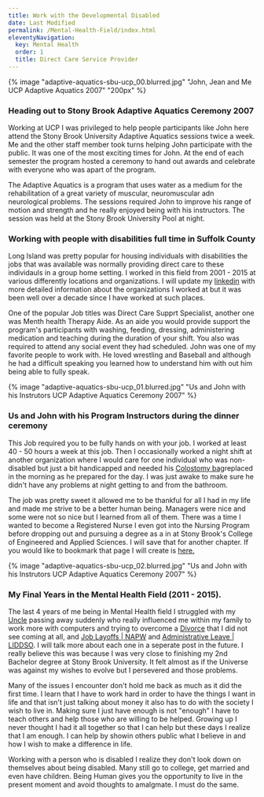 ```yaml
---
title: Work with the Developmental Disabled
date: Last Modified
permalink: /Mental-Health-Field/index.html
eleventyNavigation:
  key: Mental Health
  order: 1
  title: Direct Care Service Provider
---
```


{% image "adaptive-aquatics-sbu-ucp_00.blurred.jpg" "John, Jean and Me UCP Adaptive Aquatics 2007" "200px" %}


### Heading out to Stony Brook Adaptive Aquatics Ceremony 2007

Working at UCP I was privileged to help people participants like John here attend the Stony Brook University Adaptive Aquatics sessions twice a week. Me and the other staff member took turns helping John participate with the public. It was one of the most exciting times for John. At the end of each semester the program hosted a ceremony to hand out awards and celebrate with everyone who was apart of the program.

The Adaptive Aquatics is a program that uses water as a medium for the rehabilitation of a great variety of muscular, neuromuscular adn neurological problems. The sessions required John to improve his range of motion and strength and he really enjoyed being with his instructors. The session was held at the Stony Brook University Pool at night.

### Working with people with disabilities full time in Suffolk County

Long Island was pretty popular for housing individuals with disabilities the jobs that was available was normally providing direct care to these individauls in a group home setting. I worked in this field from 2001 - 2015 at various differently locations and organizations. I will update my [linkedin](https://www.linkedin.com/in/cksamuel/) with more detailed information about the organizations I worked at but it was been well over a decade since I have worked at such places.

One of the popular Job titles was Direct Care Supprt Specialist, another one was Menth health Therapy Aide. As an aide you would provide support the program's participants with washing, feeding, dressing, administering medication and teaching during the duration of your shift. You also was required to attend any social event they had scheduled. John was one of my favorite people to work with. He loved wrestling and Baseball and although he had a difficult speaking you learned how to understand him with out him being able to fully speak.


{% image "adaptive-aquatics-sbu-ucp_01.blurred.jpg" "Us and John with his Instrutors UCP Adaptive Aquatics Ceremony 2007" %}

### Us and John with his Program Instructors during the dinner ceremony

This Job required you to be fully hands on with your job. I worked at least 40 - 50 hours a week at this job. Then I occasionally worked a night shift at another organization where I would care for one individual who was non-disabled but just a bit handicapped and needed his [Colostomy bag](https://en.wikipedia.org/wiki/Colostomy)replaced in the morning as he prepared for the day. I was just awake to make sure he didn't have any problems at night getting to and from the bathroom.

The job was pretty sweet it allowed me to be thankful for all I had in my life and made me strive to be a better human being. Managers were nice and some were not so nice but I learned from all of them. There was a time I wanted to become a Registered Nurse I even got into the Nursing Program before dropping out and pursuing a degree as a in at Stony Brook's College of Engineered and Applied Sciences. I will save that for another chapter. If you would like to bookmark that page I will create is [here.]()

{% image "adaptive-aquatics-sbu-ucp_02.blurred.jpg" "Us and John with his Instrutors UCP Adaptive Aquatics Ceremony 2007" %}

### My Final Years in the Mental Health Field (2011 - 2015).

The last 4 years of me being in Mental Health field I struggled with my [Uncle](https://youtube.com/playlist?list=PL5g7QhlUlSJRyCUev1ChUV9c7i8RFZAeA) passing away suddenly who really influenced me within my family to work more with computers and trying to overcome a [Divorce]() that I did not see coming at all, and [Job Layoffs | NAPW]() and [Administrative Leave | LIDDSO](). I will talk more about each one in a seperate post in the future. I really believe this was because I was very close to finishing my 2nd Bachelor degree at Stony Brook University. It felt almost as if the Universe was against my wishes to evolve but I persevered and those problems.

Many of the issues I encounter don't hold me back as much as it did the first time. I learn that I have to work hard in order to have the things I want in life and that isn't just talking about money it also has to do with the society I wish to live in. Making sure I just have enough is not "enough" I have to teach others and help those who are willing to be helped. Growing up I never thought I had it all together so that I can help but these days I realize that I am enough. I can help by showin others public what I believe in and how I wish to make a difference in life.

Working with a person who is disabled I realize they don't look down on themselves about being disabled. Many still go to college, get married and even have children. Being Human gives you the opportunity to live in the present moment and avoid thoughts to amalgmate. I must do the same.